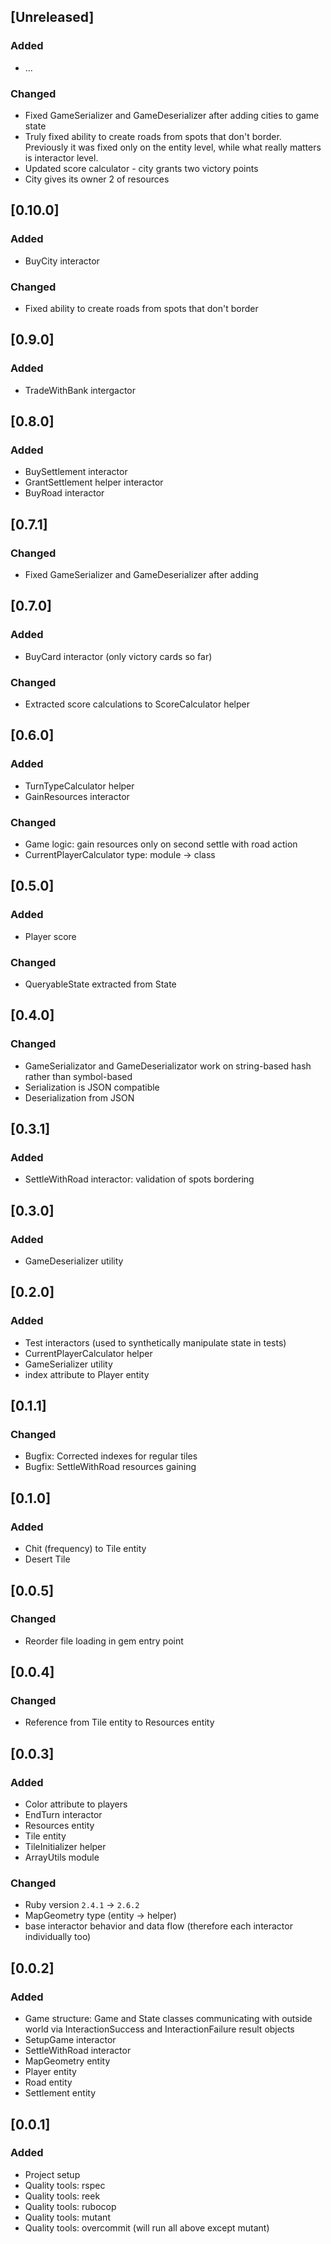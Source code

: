 ## [Unreleased]
### Added
- ...

### Changed
- Fixed GameSerializer and GameDeserializer after adding cities to game state
- Truly fixed ability to create roads from spots that don't border. Previously it was fixed
  only on the entity level, while what really matters is interactor level. 
- Updated score calculator - city grants two victory points
- City gives its owner 2 of resources 

## [0.10.0]
### Added
- BuyCity interactor

### Changed
- Fixed ability to create roads from spots that don't border

## [0.9.0]
### Added
- TradeWithBank intergactor

## [0.8.0]
### Added
- BuySettlement interactor
- GrantSettlement helper interactor
- BuyRoad interactor

## [0.7.1]
### Changed
- Fixed GameSerializer and GameDeserializer after adding

## [0.7.0]
### Added
- BuyCard interactor (only victory cards so far)

### Changed
- Extracted score calculations to ScoreCalculator helper

## [0.6.0]
### Added
- TurnTypeCalculator helper
- GainResources interactor

### Changed
- Game logic: gain resources only on second settle with road action
- CurrentPlayerCalculator type: module -> class

## [0.5.0]
### Added
- Player score

### Changed
- QueryableState extracted from State

## [0.4.0]
### Changed
- GameSerializator and GameDeserializator work on string-based hash rather than symbol-based
- Serialization is JSON compatible
- Deserialization from JSON

## [0.3.1]
### Added
- SettleWithRoad interactor: validation of spots bordering

## [0.3.0]
### Added
- GameDeserializer utility

## [0.2.0]
### Added
- Test interactors (used to synthetically manipulate state in tests)
- CurrentPlayerCalculator helper
- GameSerializer utility
- index attribute to Player entity

## [0.1.1]
### Changed
- Bugfix: Corrected indexes for regular tiles
- Bugfix: SettleWithRoad resources gaining

## [0.1.0]
### Added
- Chit (frequency) to Tile entity
- Desert Tile

## [0.0.5]
### Changed
- Reorder file loading in gem entry point

## [0.0.4]
### Changed
- Reference from Tile entity to Resources entity

## [0.0.3]
### Added
- Color attribute to players
- EndTurn interactor
- Resources entity
- Tile entity
- TileInitializer helper
- ArrayUtils module

### Changed
- Ruby version `2.4.1` -> `2.6.2`
- MapGeometry type (entity -> helper)
- base interactor behavior and data flow (therefore each interactor individually too)

## [0.0.2]
### Added
- Game structure: Game and State classes communicating with outside world via InteractionSuccess and InteractionFailure result objects
- SetupGame interactor
- SettleWithRoad interactor
- MapGeometry entity
- Player entity
- Road entity
- Settlement entity

## [0.0.1]
### Added
- Project setup
- Quality tools: rspec
- Quality tools: reek
- Quality tools: rubocop
- Quality tools: mutant
- Quality tools: overcommit (will run all above except mutant)
